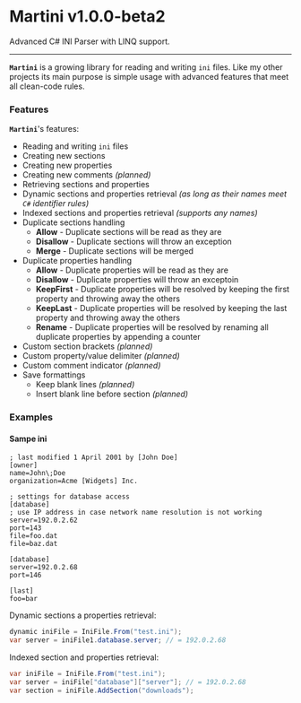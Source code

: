 # Martini v1.0.0-beta2
Advanced C# INI Parser with LINQ support.

---

**`Martini`** is a growing library for reading and writing `ini` files. Like my other projects its main purpose is simple usage with advanced features that meet all clean-code rules.

### Features
**`Martini`**'s features:

- Reading and writing `ini` files
- Creating new sections
- Creating new properties
- Creating new comments _(planned)_
- Retrieving sections and properties
- Dynamic sections and properties retrieval _(as long as their names meet `C#` identifier rules)_
- Indexed sections and properties retrieval _(supports any names)_
- Duplicate sections handling
    - **Allow** - Duplicate sections will be read as they are
    - **Disallow** - Duplicate sections will throw an exception
    - **Merge** - Duplicate sections will be merged
- Duplicate properties handling
    - **Allow** - Duplicate properties will be read as they are
    - **Disallow** - Duplicate properties will throw an exceptoin
    - **KeepFirst** - Duplicate properties will be resolved by keeping the first property and throwing away the others
    - **KeepLast** - Duplicate properties will be resolved by keeping the last property and throwing away the others
    - **Rename** - Duplicate properties will be resolved by renaming all duplicate properties by appending a counter
- Custom section brackets _(planned)_
- Custom property/value delimiter _(planned)_
- Custom comment indicator _(planned)_
- Save formattings
    - Keep blank lines _(planned)_
    - Insert blank line before section _(planned)_


### Examples

#### Sampe ini
```
; last modified 1 April 2001 by [John Doe]
[owner]
name=John\;Doe
organization=Acme [Widgets] Inc.

; settings for database access
[database]
; use IP address in case network name resolution is not working
server=192.0.2.62     
port=143
file=foo.dat
file=baz.dat

[database]
server=192.0.2.68
port=146

[last]
foo=bar
```

Dynamic sections a properties retrieval:

```c#
dynamic iniFile = IniFile.From("test.ini");
var server = iniFile1.database.server; // = 192.0.2.68
```

Indexed section and properties retrieval:

```c#
var iniFile = IniFile.From("test.ini");
var server = iniFile["database"]["server"]; // = 192.0.2.68
var section = iniFile.AddSection("downloads");
```
